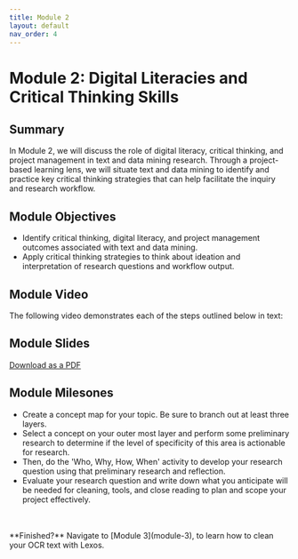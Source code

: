 ```yaml
---
title: Module 2
layout: default
nav_order: 4
---
```

 
# Module 2: Digital Literacies and Critical Thinking Skills

## Summary
In Module 2, we will discuss the role of digital literacy, critical thinking, and project management in text and data mining research. Through a project-based learning lens, we will situate text and data mining to identify and practice key critical thinking strategies that can help facilitate the inquiry and research workflow.

## Module Objectives 
- Identify critical thinking, digital literacy, and project management outcomes associated with text and data mining.
- Apply critical thinking strategies to think about ideation and interpretation of research questions and workflow output.

## Module Video
The following video demonstrates each of the steps outlined below in text:
<!-- <iframe height="480" width="853" allowfullscreen frameborder=0 src="https://echo360.ca/media/db64dd93-a736-4936-9517-8d0a18c16a3e/public?autoplay=false&automute=false"></iframe> -->

## Module Slides
[Download as a PDF](data/2021_ER&Lworkshop_Module2.pdf)

## Module Milesones
 - Create a concept map for your topic. Be sure to branch out at least three layers. 
 - Select a concept on your outer most layer and perform some preliminary research to determine if the level of specificity of this area is actionable for research.   
 - Then, do the 'Who, Why, How, When' activity to develop your research question using that preliminary research and reflection. 
 - Evaluate your research question and write down what you anticipate will be needed for cleaning, tools, and close reading to plan and scope your project effectively. 

<br>
<br>
**Finished?** Navigate to [Module 3](module-3), to learn how to clean your OCR text with Lexos. 
